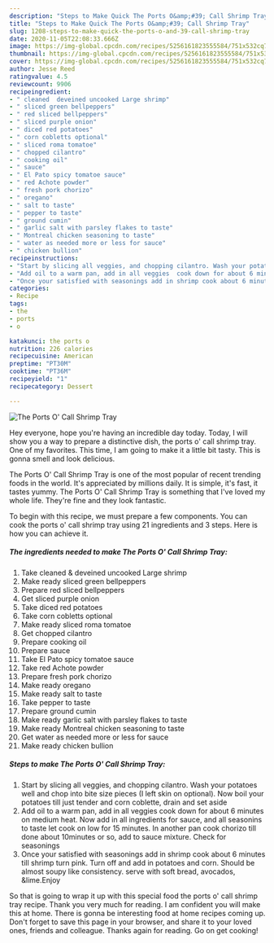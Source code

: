 ```yaml
---
description: "Steps to Make Quick The Ports O&amp;#39; Call Shrimp Tray"
title: "Steps to Make Quick The Ports O&amp;#39; Call Shrimp Tray"
slug: 1208-steps-to-make-quick-the-ports-o-and-39-call-shrimp-tray
date: 2020-11-05T22:08:33.666Z
image: https://img-global.cpcdn.com/recipes/5256161823555584/751x532cq70/the-ports-o-call-shrimp-tray-recipe-main-photo.jpg
thumbnail: https://img-global.cpcdn.com/recipes/5256161823555584/751x532cq70/the-ports-o-call-shrimp-tray-recipe-main-photo.jpg
cover: https://img-global.cpcdn.com/recipes/5256161823555584/751x532cq70/the-ports-o-call-shrimp-tray-recipe-main-photo.jpg
author: Jesse Reed
ratingvalue: 4.5
reviewcount: 9906
recipeingredient:
- " cleaned  deveined uncooked Large shrimp"
- " sliced green bellpeppers"
- " red sliced bellpeppers"
- " sliced purple onion"
- " diced red potatoes"
- " corn cobletts optional"
- " sliced roma tomatoe"
- " chopped cilantro"
- " cooking oil"
- " sauce"
- " El Pato spicy tomatoe sauce"
- " red Achote powder"
- " fresh pork chorizo"
- " oregano"
- " salt to taste"
- " pepper to taste"
- " ground cumin"
- " garlic salt with parsley flakes to taste"
- " Montreal chicken seasoning to taste"
- " water as needed more or less for sauce"
- " chicken bullion"
recipeinstructions:
- "Start by slicing all veggies, and chopping cilantro. Wash your potatoes well and chop into bite size pieces (I left skin on optional). Now boil your potatoes till just tender and corn coblette, drain and set aside"
- "Add oil to a warm pan, add in all veggies  cook down for about 6 minutes on medium heat. Now add in all ingredients for sauce, and all seasonins to taste let cook on low for 15 minutes. In another pan cook chorizo till done about 10minutes or so, add to sauce mixture. Check for seasonings"
- "Once your satisfied with seasonings add in shrimp cook about 6 minutes till shrimp turn pink. Turn off and add in potatoes and corn. Should be almost soupy like consistency. serve with soft bread, avocados, &amp;lime.Enjoy"
categories:
- Recipe
tags:
- the
- ports
- o

katakunci: the ports o 
nutrition: 226 calories
recipecuisine: American
preptime: "PT30M"
cooktime: "PT36M"
recipeyield: "1"
recipecategory: Dessert

---
```



![The Ports O&#39; Call Shrimp Tray](https://img-global.cpcdn.com/recipes/5256161823555584/751x532cq70/the-ports-o-call-shrimp-tray-recipe-main-photo.jpg)

Hey everyone, hope you're having an incredible day today. Today, I will show you a way to prepare a distinctive dish, the ports o&#39; call shrimp tray. One of my favorites. This time, I am going to make it a little bit tasty. This is gonna smell and look delicious.



The Ports O&#39; Call Shrimp Tray is one of the most popular of recent trending foods in the world. It's appreciated by millions daily. It is simple, it's fast, it tastes yummy. The Ports O&#39; Call Shrimp Tray is something that I've loved my whole life. They're fine and they look fantastic.


To begin with this recipe, we must prepare a few components. You can cook the ports o&#39; call shrimp tray using 21 ingredients and 3 steps. Here is how you can achieve it.

<!--inarticleads1-->

##### The ingredients needed to make The Ports O&#39; Call Shrimp Tray:

1. Take  cleaned &amp; deveined uncooked Large shrimp
1. Make ready  sliced green bellpeppers
1. Prepare  red sliced bellpeppers
1. Get  sliced purple onion
1. Take  diced red potatoes
1. Take  corn cobletts optional
1. Make ready  sliced roma tomatoe
1. Get  chopped cilantro
1. Prepare  cooking oil
1. Prepare  sauce
1. Take  El Pato spicy tomatoe sauce
1. Take  red Achote powder
1. Prepare  fresh pork chorizo
1. Make ready  oregano
1. Make ready  salt to taste
1. Take  pepper to taste
1. Prepare  ground cumin
1. Make ready  garlic salt with parsley flakes to taste
1. Make ready  Montreal chicken seasoning to taste
1. Get  water as needed more or less for sauce
1. Make ready  chicken bullion




<!--inarticleads2-->

##### Steps to make The Ports O&#39; Call Shrimp Tray:

1. Start by slicing all veggies, and chopping cilantro. Wash your potatoes well and chop into bite size pieces (I left skin on optional). Now boil your potatoes till just tender and corn coblette, drain and set aside
1. Add oil to a warm pan, add in all veggies  cook down for about 6 minutes on medium heat. Now add in all ingredients for sauce, and all seasonins to taste let cook on low for 15 minutes. In another pan cook chorizo till done about 10minutes or so, add to sauce mixture. Check for seasonings
1. Once your satisfied with seasonings add in shrimp cook about 6 minutes till shrimp turn pink. Turn off and add in potatoes and corn. Should be almost soupy like consistency. serve with soft bread, avocados, &amp;lime.Enjoy




So that is going to wrap it up with this special food the ports o&#39; call shrimp tray recipe. Thank you very much for reading. I am confident you will make this at home. There is gonna be interesting food at home recipes coming up. Don't forget to save this page in your browser, and share it to your loved ones, friends and colleague. Thanks again for reading. Go on get cooking!
